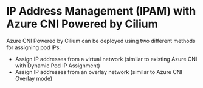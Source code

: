 # IP Address Management (IPAM) with Azure CNI Powered by Cilium
Azure CNI Powered by Cilium can be deployed using two different methods for assigning pod IPs:
- Assign IP addresses from a virtual network (similar to existing Azure CNI with Dynamic Pod IP Assignment)
- Assign IP addresses from an overlay network (similar to Azure CNI Overlay mode)